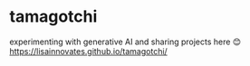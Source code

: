 # tamagotchi

experimenting with generative AI and sharing projects here 😊 https://lisainnovates.github.io/tamagotchi/
